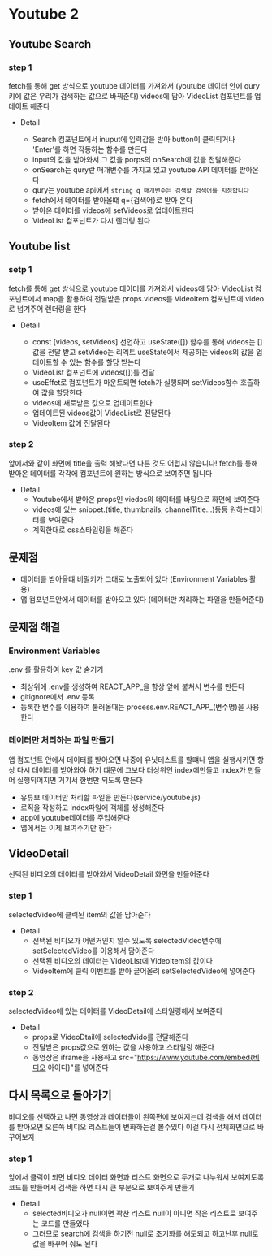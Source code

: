 # Youtube 2

## Youtube Search

### step 1 
fetch를 통해 get 방식으로 youtube 데이터를 가져와서  (youtube 데이터 안에 qury 키에 값은 우리가 검색하는 값으로 바꿔준다) videos에 담아 VideoList 컴포넌트를 업데이트 해준다

  * Detail
    
    * Search 컴포넌트에서 inuput에 입력갑을 받아 button이 클릭되거나 'Enter'를 하면 작동하는 함수를 만든다
    * input의 값을 받아와서 그 값을 porps의 onSearch에 값을 전달해준다
    * onSearch는 qury란 매개변수를 가지고 있고 youtube API 데이터를 받아온다
    * qury는 youtube api에서 `string q 매개변수는 검색할 검색어를 지정합니다`
    * fetch에서 데이터를 받아올떄 q={검색어}로 받아 온다
    * 받아온 데이터를 videos에 setVideos로 업데이트한다
    * VideoList 컴포넌트가 다시 렌더링 된다

## Youtube list

### setp 1
fetch를 통해 get 방식으로 youtube 데이터를 가져와서 videos에 담아 VideoList 컴포넌트에서 map을 활용하여 전달받은 props.videos를 VideoItem 컴포넌트에 video로 넘겨주어 렌더링을 한다

* Detail

  * const [videos, setVideos] 선언하고 useState([]) 함수를 통해 videos는 []값을 전달 받고 setVideo는 리엑트 useState에서 제공하는 videos의 값을 업데이트할 수 있는 함수를 할당 받는다 
  * VideoList 컴포넌트에 videos([])를 전달
  * useEffet로 컴포넌트가 마운트되면 fetch가 실행되며 setVideos함수 호출하여 값을 할당한다
  * videos에 새로받은 값으로 업데이트한다
  * 업데이트된 videos값이 VideoList로 전달된다
  * VideoItem 값에 전달된다

### step 2
앞에서와 같이 화면에 title을 출력 해봤다면 다른 것도 어렵지 않습니다! fetch를 통해 받아온 데이터를 각각에 컴포넌트에 원하는 방식으로 보여주면 됩니다

* Detail
  * Youtube에서 받아온 props인 viedos의 데이터를 바탕으로 화면에 보여준다
  * videos에 있는 snippet.(title, thumbnails, channelTitle...)등등 원하는데이터를 보여준다
  * 계획한대로 css스타일링을 해준다


## 문제점 
  * 데이터를 받아올떄 비밀키가 그대로 노출되어 있다 (Environment Variables 활용)
  * 앱 컴포넌트안에서 데이터를 받아오고 있다 (데이터만 처리하는 파일을 만들어준다)
  
## 문제점 해결

### Environment Variables
.env 를 활용하여 key 값 숨기기
  * 최상위에 .env를 생성하여 REACT_APP_을 항상 앞에 붙쳐서 변수를 만든다
  * gitignore에서 .env 등록
  * 등록한 변수를 이용하여 불러올때는 process.env.REACT_APP_(변수명)을 사용한다 

### 데이터만 처리하는 파일 만들기
앱 컴포넌트 안에서 데이터를 받아오면 나중에 유닛테스트를 할떄나 앱을 실행시키면 항상 다시 데이터를 받아와야 하기 떄문에 그보다 더상위인 index에만들고 index가 만들어 실행되어지면 거기서 한번만 되도록 만든다
  * 유튜브 데이터만 처리할 파일을 만든다(service/youtube.js)
  * 로직을 작성하고 index파일에 객체를 생성해준다
  * app에 youtube데이터를 주입해준다
  * 앱에서는 이제 보여주기만 한다


## VideoDetail
선택된 비디오의 데이터를 받아와서 VideoDetail 화면을 만들어준다

### step 1
 selectedVideo에 클릭된 item의 값을 담아준다 

  * Detail
    * 선택된 비디오가 어떤거인지 알수 있도록 selectedVideo변수에 setSelectedVideo를 이용해서 담아준다 
    * 선택된 비디오의 데이터는 VideoLIst에 VideoItem의 값이다 
    * VideoItem에 클릭 이벤트를 받아 끌어올려 setSelectedVideo에 넣어준다

### step 2
  selectedVideo에 있는 데이터를 VideoDetail에 스타일링해서 보여준다

  * Detail
    * props로 VideoDtail에 selectedVido를 전달해준다
    * 전달받은 props값으로 원하는 값을 사용하고 스타일링 해준다
    * 동영상은 iframe을 사용하고 src="https://www.youtube.com/embed{비디오 아이디}"를 넣어준다


## 다시 목록으로 돌아가기 
비디오를 선택하고 나면 동영상과 데이터들이 왼쪽편에 보여지는데 검색을 해서 데이터를 받아오면 오른쪽 비디오 리스트들이 변화하는걸 볼수있다 이걸 다시 전체화면으로 바꾸어보자

### step 1 
  앞에서 클릭이 되면 비디오 데이터 화면과 리스트 화면으로 두개로 나누워서 보여지도록 코드를 만들어서 검색을 하면 다시 큰 부분으로 보여주게 만들기

  * Detail
    * selected비디오가 null이면 꽉찬 리스트 null이 아니면 작은 리스트로 보여주는 코드를 만들었다
    * 그러므로 search에 검색을 하기전 null로 초기화를 해도되고 하고난후 null로 값을 바꾸어 줘도 된다
